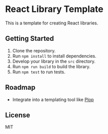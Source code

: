 # React Library Template

This is a template for creating React libraries.

## Getting Started

1. Clone the repository.
2. Run `npm install` to install dependencies.
3. Develop your library in the `src` directory.
4. Run `npm run build` to build the library.
5. Run `npm test` to run tests.

## Roadmap
- Integrate into a templating tool like [Plop](https://plopjs.com/)

## License

MIT